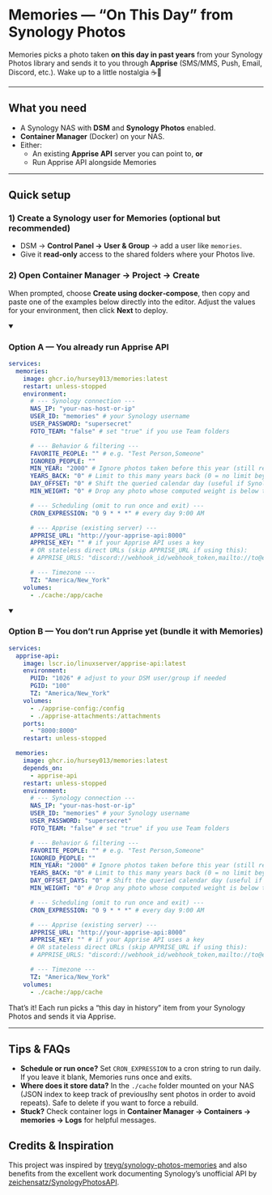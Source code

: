 # Memories — “On This Day” from Synology Photos

Memories picks a photo taken **on this day in past years** from your Synology Photos library and sends it to you through **Apprise** (SMS/MMS, Push, Email, Discord, etc.). Wake up to a little nostalgia ☕📸

---

## What you need

- A Synology NAS with **DSM** and **Synology Photos** enabled.
- **Container Manager** (Docker) on your NAS.
- Either:
  - An existing **Apprise API** server you can point to, **or**
  - Run Apprise API alongside Memories

---

## Quick setup

### 1) Create a Synology user for Memories (optional but recommended)

- DSM → **Control Panel → User & Group** → add a user like `memories`.
- Give it **read-only** access to the shared folders where your Photos live.

### 2) Open Container Manager → Project → Create

When prompted, choose **Create using docker‑compose**, then copy and paste one of the examples below directly into the editor. Adjust the values for your environment, then click **Next** to deploy.

<details open>

<summary><h3>Option A — You already run Apprise API</h3></summary>

```yaml
services:
  memories:
    image: ghcr.io/hursey013/memories:latest
    restart: unless-stopped
    environment:
      # --- Synology connection ---
      NAS_IP: "your-nas-host-or-ip"
      USER_ID: "memories" # your Synology username
      USER_PASSWORD: "supersecret"
      FOTO_TEAM: "false" # set "true" if you use Team folders

      # --- Behavior & filtering ---
      FAVORITE_PEOPLE: "" # e.g. "Test Person,Someone"
      IGNORED_PEOPLE: ""
      MIN_YEAR: "2000" # Ignore photos taken before this year (still respects YEARS_BACK)
      YEARS_BACK: "0" # Limit to this many years back (0 = no limit beyond MIN_YEAR)
      DAY_OFFSET: "0" # Shift the queried calendar day (useful if Synology returns +1 day)
      MIN_WEIGHT: "0" # Drop any photo whose computed weight is below this number

      # --- Scheduling (omit to run once and exit) ---
      CRON_EXPRESSION: "0 9 * * *" # every day 9:00 AM

      # --- Apprise (existing server) ---
      APPRISE_URL: "http://your-apprise-api:8000"
      APPRISE_KEY: "" # if your Apprise API uses a key
      # OR stateless direct URLs (skip APPRISE_URL if using this):
      # APPRISE_URLS: "discord://webhook_id/webhook_token,mailto://to@example.com?from=me@example.com"

      # --- Timezone ---
      TZ: "America/New_York"
    volumes:
      - ./cache:/app/cache
```

</details>

<details open>

<summary><h3>Option B — You don’t run Apprise yet (bundle it with Memories)</h3></summary>

```yaml
services:
  apprise-api:
    image: lscr.io/linuxserver/apprise-api:latest
    environment:
      PUID: "1026" # adjust to your DSM user/group if needed
      PGID: "100"
      TZ: "America/New_York"
    volumes:
      - ./apprise-config:/config
      - ./apprise-attachments:/attachments
    ports:
      - "8000:8000"
    restart: unless-stopped

  memories:
    image: ghcr.io/hursey013/memories:latest
    depends_on:
      - apprise-api
    restart: unless-stopped
    environment:
      # --- Synology connection ---
      NAS_IP: "your-nas-host-or-ip"
      USER_ID: "memories" # your Synology username
      USER_PASSWORD: "supersecret"
      FOTO_TEAM: "false" # set "true" if you use Team folders

      # --- Behavior & filtering ---
      FAVORITE_PEOPLE: "" # e.g. "Test Person,Someone"
      IGNORED_PEOPLE: ""
      MIN_YEAR: "2000" # Ignore photos taken before this year (still respects YEARS_BACK)
      YEARS_BACK: "0" # Limit to this many years back (0 = no limit beyond MIN_YEAR)
      DAY_OFFSET_DAYS: "0" # Shift the queried calendar day (useful if Synology returns +1 day)
      MIN_WEIGHT: "0" # Drop any photo whose computed weight is below this number

      # --- Scheduling (omit to run once and exit) ---
      CRON_EXPRESSION: "0 9 * * *" # every day 9:00 AM

      # --- Apprise (existing server) ---
      APPRISE_URL: "http://your-apprise-api:8000"
      APPRISE_KEY: "" # if your Apprise API uses a key
      # OR stateless direct URLs (skip APPRISE_URL if using this):
      # APPRISE_URLS: "discord://webhook_id/webhook_token,mailto://to@example.com?from=me@example.com"

      # --- Timezone ---
      TZ: "America/New_York"
    volumes:
      - ./cache:/app/cache
```

</details>

That’s it! Each run picks a “this day in history” item from your Synology Photos and sends it via Apprise.

---

## Tips & FAQs

- **Schedule or run once?** Set `CRON_EXPRESSION` to a cron string to run daily. If you leave it blank, Memories runs once and exits.
- **Where does it store data?** In the `./cache` folder mounted on your NAS (JSON index to keep track of previouslhy sent photos in order to avoid repeats). Safe to delete if you want to force a rebuild.
- **Stuck?** Check container logs in **Container Manager → Containers → memories → Logs** for helpful messages.

## Credits & Inspiration

This project was inspired by [treyg/synology-photos-memories](https://github.com/treyg/synology-photos-memories) and also benefits from the excellent work documenting Synology’s unofficial API by [zeichensatz/SynologyPhotosAPI](https://github.com/zeichensatz/SynologyPhotosAPI).
